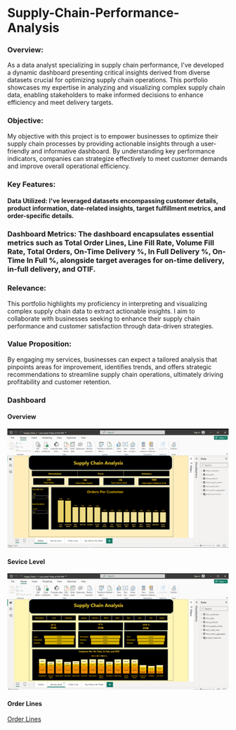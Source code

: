 # Supply-Chain-Performance-Analysis


### Overview:

As a data analyst specializing in supply chain performance, I've developed a dynamic dashboard presenting critical insights derived from diverse datasets crucial for optimizing supply chain operations. This portfolio showcases my expertise in analyzing and visualizing complex supply chain data, enabling stakeholders to make informed decisions to enhance efficiency and meet delivery targets.

### Objective:

My objective with this project is to empower businesses to optimize their supply chain processes by providing actionable insights through a user-friendly and informative dashboard. By understanding key performance indicators, companies can strategize effectively to meet customer demands and improve overall operational efficiency.

### Key Features:

#### Data Utilized: I've leveraged datasets encompassing customer details, product information, date-related insights, target fulfillment metrics, and order-specific details.

### Dashboard Metrics: The dashboard encapsulates essential metrics such as Total Order Lines, Line Fill Rate, Volume Fill Rate, Total Orders, On-Time Delivery %, In Full Delivery %, On-Time In Full %, alongside target averages for on-time delivery, in-full delivery, and OTIF.


### Relevance:

This portfolio highlights my proficiency in interpreting and visualizing complex supply chain data to extract actionable insights. I aim to collaborate with businesses seeking to enhance their supply chain performance and customer satisfaction through data-driven strategies.

### Value Proposition:

By engaging my services, businesses can expect a tailored analysis that pinpoints areas for improvement, identifies trends, and offers strategic recommendations to streamline supply chain operations, ultimately driving profitability and customer retention.

### Dashboard 

#### Overview 
![Orders](https://github.com/AhmedRabie01/Supply-Chain-Performance-Analysis/blob/main/Photo/2023-11-26.png?raw=true)

#### Sevice Level 
![Sevice Level](https://github.com/AhmedRabie01/Supply-Chain-Performance-Analysis/blob/main/Photo/2023-11-26%20(1).png?raw=true)

#### Order Lines
[Order Lines](https://github.com/AhmedRabie01/Supply-Chain-Performance-Analysis/blob/main/Photo/2023-11-26%20(2).png?raw=true)
